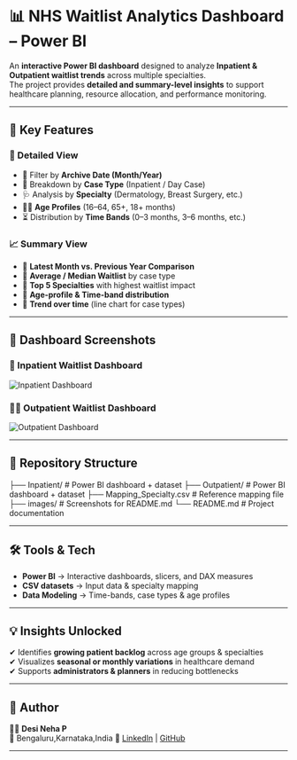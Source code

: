 # 📊 NHS Waitlist Analytics Dashboard – Power BI  

An **interactive Power BI dashboard** designed to analyze **Inpatient & Outpatient waitlist trends** across multiple specialties.  
The project provides **detailed and summary-level insights** to support healthcare planning, resource allocation, and performance monitoring.  

---

## 🚀 Key Features  

### 🔎 Detailed View  
- 📅 Filter by **Archive Date (Month/Year)**  
- 🏥 Breakdown by **Case Type** (Inpatient / Day Case)  
- 🩺 Analysis by **Specialty** (Dermatology, Breast Surgery, etc.)  
- 👩‍⚕️ **Age Profiles** (16–64, 65+, 18+ months)  
- ⏳ Distribution by **Time Bands** (0–3 months, 3–6 months, etc.)  

### 📈 Summary View  
- 🔹 **Latest Month vs. Previous Year Comparison**  
- 🔹 **Average / Median Waitlist** by case type  
- 🔹 **Top 5 Specialties** with highest waitlist impact  
- 🔹 **Age-profile & Time-band distribution**  
- 🔹 **Trend over time** (line chart for case types)  

---

## 📸 Dashboard Screenshots  

### 🏥 Inpatient Waitlist Dashboard  
![Inpatient Dashboard](images/inpatient_dashboard.png)  

### 👩‍⚕️ Outpatient Waitlist Dashboard  
![Outpatient Dashboard](images/outpatient_dashboard.png)  

---

## 📂 Repository Structure  



├── Inpatient/ # Power BI dashboard + dataset
├── Outpatient/ # Power BI dashboard + dataset
├── Mapping_Specialty.csv # Reference mapping file
├── images/ # Screenshots for README.md
└── README.md # Project documentation



---

## 🛠️ Tools & Tech  

- **Power BI** → Interactive dashboards, slicers, and DAX measures  
- **CSV datasets** → Input data & specialty mapping  
- **Data Modeling** → Time-bands, case types & age profiles  

---

## 💡 Insights Unlocked  

✔ Identifies **growing patient backlog** across age groups & specialties  
✔ Visualizes **seasonal or monthly variations** in healthcare demand  
✔ Supports **administrators & planners** in reducing bottlenecks  

---

## 📌 Author  

👩‍💻 **Desi Neha P**  
📍 Bengaluru,Karnataka,India
🔗 [LinkedIn](https://www.linkedin.com/in/desi-neha-prakash-652605326/) | [GitHub](https://github.com/Desi-Neha/patient-waitlist-dashboard)  

---



